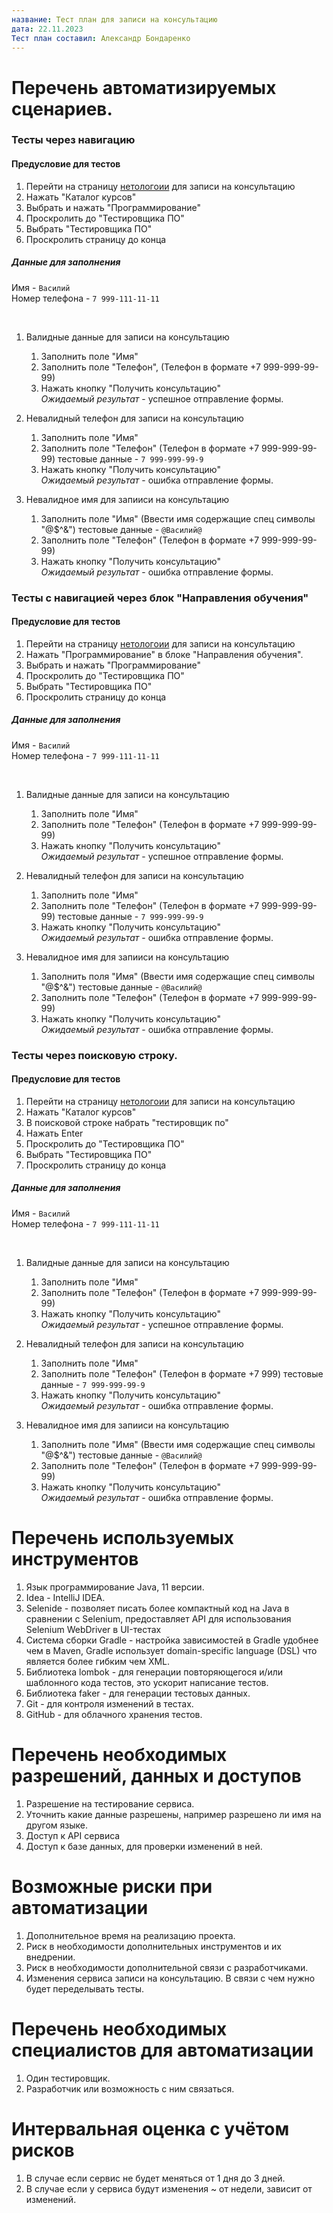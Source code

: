 ```yaml
---
название: Тест план для записи на консультацию
дата: 22.11.2023
Тест план составил: Александр Бондаренко
---
```


# Перечень автоматизируемых сценариев.

### Тесты через навигацию

#### Предусловие для тестов
  1. Перейти на страницу [нетологоии](https://netology.ru/#/) для записи на консультацию
  1. Нажать "Каталог курсов"
  1. Выбрать и нажать "Программирование"
  1. Проскролить до "Тестировщика ПО"
  1. Выбрать "Тестировщика ПО"
  1. Проскролить страницу до конца

##### Данные для заполнения
Имя - ```Василий```
<br>
Номер телефона - ```7 999-111-11-11```
  
  <br>

  1. Валидные данные для записи на консультацию
     1. Заполнить поле "Имя"
     1. Заполнить поле "Телефон", (Телефон в формате +7 999-999-99-99)
     1. Нажать кнопку "Получить консультацию"
        <br>
    *Ожидаемый результат* - успешное отправление формы.
    
  1. Невалидный телефон для записи на консультацию
     1. Заполнить поле "Имя"
     1. Заполнить поле "Телефон" (Телефон в формате +7 999-999-99-99) тестовые данные - ```7 999-999-99-9```
     1. Нажать кнопку "Получить консультацию"
           <br>
    *Ожидаемый результат* - ошибка отправление формы.
        
  1. Невалидное имя для запииси на консультацию
     1. Заполнить поле "Имя" (Ввести имя содержащие спец символы "@$^&") тестовые данные - ```@Василий@```
     1. Заполнить поле "Телефон" (Телефон в формате +7 999-999-99-99)
     1. Нажать кнопку "Получить консультацию"
        <br>
    *Ожидаемый результат* - ошибка отправление формы.
        

  ### Тесты с навигацией через блок "Направления обучения"

  #### Предусловие для тестов
  1. Перейти на страницу [нетологоии](https://netology.ru/#/) для записи на консультацию
  1. Нажать "Программирование" в блоке "Направления обучения".
  1. Выбрать и нажать "Программирование"
  1. Проскролить до "Тестировщика ПО"
  1. Выбрать "Тестировщика ПО"
  1. Проскролить страницу до конца

##### Данные для заполнения
Имя - ```Василий```
<br>
Номер телефона - ```7 999-111-11-11```
  
  <br>
  
  1. Валидные данные для записи на консультацию
     1. Заполнить поле "Имя"
     1. Заполнить поле "Телефон" (Телефон в формате +7 999-999-99-99)
     1. Нажать кнопку "Получить консультацию"
        <br>
    *Ожидаемый результат* - успешное отправление формы.
        
  1. Невалидный телефон для записи на консультацию
     1. Заполнить поле "Имя"
     1. Заполнить поле "Телефон" (Телефон в формате +7 999-999-99-99) тестовые данные - ```7 999-999-99-9```
     1. Нажать кнопку "Получить консультацию"
        <br>
    *Ожидаемый результат* - ошибка отправление формы.
      
  1. Невалидное имя для запииси на консультацию
     1. Заполнить поля "Имя" (Ввести имя содержащие спец символы "@$^&") тестовые данные - ```@Василий@```
     1. Заполнить поле "Телефон" (Телефон в формате +7 999-999-99-99)
     1. Нажать кнопку "Получить консультацию"
        <br>
    *Ожидаемый результат* - ошибка отправление формы.

  ### Тесты через поисковую строку.
  
  #### Предусловие для тестов
  1. Перейти на страницу [нетологоии](https://netology.ru/#/) для записи на консультацию
  1. Нажать "Каталог курсов"
  1. В поисковой строке набрать "тестировщик по"
  1. Нажать Enter 
  1. Проскролить до "Тестировщика ПО"
  1. Выбрать "Тестировщика ПО"
  1. Проскролить страницу до конца

##### Данные для заполнения
Имя - ```Василий```
<br>
Номер телефона - ```7 999-111-11-11```
  
  <br>
  
  1. Валидные данные для записи на консультацию
     1. Заполнить поле "Имя"
     1. Заполнить поле "Телефон" (Телефон в формате +7 999-999-99-99)
     1. Нажать кнопку "Получить консультацию"
        <br>
    *Ожидаемый результат* - успешное отправление формы.
        
  1. Невалидный телефон для записи на консультацию
     1. Заполнить поле "Имя"
     1. Заполнить поле "Телефон" (Телефон в формате +7 999) тестовые данные - ```7 999-999-99-9```
     1. Нажать кнопку "Получить консультацию"
        <br>
    *Ожидаемый результат* - ошибка отправление формы.
      
  1. Невалидное имя для запииси на консультацию
     1. Заполнить поле "Имя" (Ввести имя содержащие спец символы "@$^&") тестовые данные - ```@Василий@```
     1. Заполнить поле "Телефон" (Телефон в формате +7 999-999-99-99)
     1. Нажать кнопку "Получить консультацию"
        <br>
    *Ожидаемый результат* - ошибка отправление формы.

  
# Перечень используемых инструментов

  1. Язык программирование Java, 11 версии.
  1. Idea - IntelliJ IDEA.
  1. Selenide - позволяет писать более компактный код на Java в сравнении с Selenium, предоставляет API для использования Selenium WebDriver в UI-тестах
  1. Система сборки Gradle - настройка зависимостей в Gradle удобнее чем в Maven, Gradle использует domain-specific language (DSL) что является более гибким чем XML.
  1. Библиотека lombok - для генерации повторяющегося и/или шаблонного кода тестов, это ускорит написание тестов.
  1. Библиотека faker - для генерации тестовых данных.
  1. Git - для контроля изменений в тестах.
  1. GitHub - для облачного хранения тестов.

# Перечень необходимых разрешений, данных и доступов

  1. Разрешение на тестирование сервиса.
  1. Уточнить какие данные разрешены, например разрешено ли имя на другом языке.
  1. Доступ к API сервиса
  1. Доступ к базе данных, для проверки изменений в ней.  

# Возможные риски при автоматизации

  1. Дополнительное время на реализацию проекта.
  1. Риск в необходимости дополнительных инструментов и их внедрении.
  1. Риск в необходимости дополнительной связи с разработчиками. 
  1. Изменения сервиса записи на консультацию. В связи с чем нужно будет переделывать тесты. 

# Перечень необходимых специалистов для автоматизации

  1. Один тестировщик.
  1. Разработчик или возможность с ним связаться. 

# Интервальная оценка с учётом рисков
  
  1. В случае если сервис не будет меняться от 1 дня до 3 дней.
  1. В случае если у сервиса будут изменения ~ от недели, зависит от изменений.
